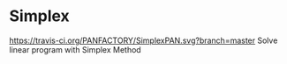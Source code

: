 # Simplex
https://travis-ci.org/PANFACTORY/SimplexPAN.svg?branch=master
Solve linear program with Simplex Method
